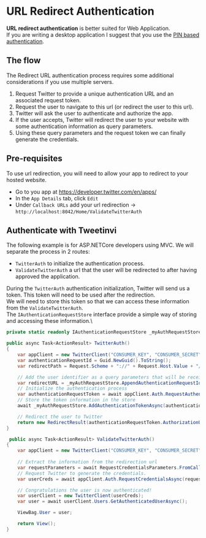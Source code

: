 # URL Redirect Authentication

**URL redirect authentication** is better suited for Web Application.\
If you are writing a desktop application I suggest that you use the [PIN based authentication](./authentication-pin-code).

## The flow

The Redirect URL authentication process requires some additional considerations if you use multiple servers.

1. Request Twitter to provide a unique authentication URL and an associated request token.
2. Request the user to navigate to this url (or redirect the user to this url).
3. Twitter will ask the user to authenticate and authorize the app.
4. If the user accepts, Twitter will redirect the user to your website with some authentication information as query parameters.
5. Using these query parameters and the request token we can finally generate the credentials.

## Pre-requisites

To use url redirection, you will need to allow your app to redirect to your hosted website.

* Go to you app at https://developer.twitter.com/en/apps/
* In the `App Details` tab, click `Edit`
* Under `Callback URLs` add your url redirection -> `http://localhost:8042/Home/ValidateTwitterAuth`

## Authenticate with Tweetinvi

The following example is for ASP.NETCore developers using MVC. We will separate the process in 2 routes:

* `TwitterAuth` to initialize the authentication process.
* `ValidateTwitterAuth` a url that the user will be redirected to after having approved the application.

During the `TwitterAuth` authentication initialization, Twitter will send us a token. This token will need to be used after the redirection.\
We will need to store this token so that we can access these information from the `ValidateTwitterAuth`.\
The `IAuthenticationRequestStore` interface provide a simple way of storing and accessing these information.\

``` c#
private static readonly IAuthenticationRequestStore _myAuthRequestStore = new LocalAuthenticationRequestStore();

public async Task<ActionResult> TwitterAuth()
{
    var appClient = new TwitterClient("CONSUMER_KEY", "CONSUMER_SECRET");
    var authenticationRequestId = Guid.NewGuid().ToString();
    var redirectPath = Request.Scheme + "://" + Request.Host.Value + "/Home/ValidateTwitterAuth";

    // Add the user identifier as a query parameters that will be received by `ValidateTwitterAuth`
    var redirectURL = _myAuthRequestStore.AppendAuthenticationRequestIdToCallbackUrl(redirectPath, authenticationRequestId);
    // Initialize the authentication process
    var authenticationRequestToken = await appClient.Auth.RequestAuthenticationUrlAsync(redirectURL);
    // Store the token information in the store
    await _myAuthRequestStore.AddAuthenticationTokenAsync(authenticationRequestId, authenticationRequestToken);

    // Redirect the user to Twitter
    return new RedirectResult(authenticationRequestToken.AuthorizationURL);
}

 public async Task<ActionResult> ValidateTwitterAuth()
{
    var appClient = new TwitterClient("CONSUMER_KEY", "CONSUMER_SECRET");
    
    // Extract the information from the redirection url
    var requestParameters = await RequestCredentialsParameters.FromCallbackUrlAsync(Request.QueryString.Value, _myAuthRequestStore);
    // Request Twitter to generate the credentials.
    var userCreds = await appClient.Auth.RequestCredentialsAsync(requestParameters);

    // Congratulations the user is now authenticated!
    var userClient = new TwitterClient(userCreds);
    var user = await userClient.Users.GetAuthenticatedUserAsync();

    ViewBag.User = user;

    return View();
}
```